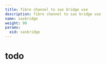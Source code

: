 ```yaml
---
title: fibre channel to sas bridge use
description: fibre channel to sas bridge use
name: sasbridge
weight: 90
params:
  eid: sasbridge
---
```

# todo
